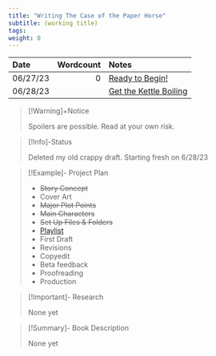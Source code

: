 ```yaml
---
title: "Writing The Case of the Paper Horse"
subtitle: (working title)
tags:
weight: 0
---
```



| Date     | Wordcount | Notes                                            |
|:-------- | ---------:|:------------------------------------------------ |
| 06/27/23 |         0 | [Ready to Begin!](/notes/paper-horse-6-27-23.md) |
| 06/28/23 |           | [Get the Kettle Boiling](notes/paper-horse-6-28-23.md)                                        |



>[!Warning]+Notice
>
> Spoilers are possible. Read at your own risk.

> [!Info]-Status
>
 > Deleted my old crappy draft. Starting fresh on 6/28/23

>[!Example]- Project Plan
> 
> * ~~Story Concept~~
> * Cover Art
> * ~~Major Plot Points~~
> * ~~Main Characters~~
> * ~~Set Up Files & Folders~~
> * [Playlist](/notes/cruise-cozies-playlist.md)
> * First Draft
> * Revisions
> * Copyedit
> * Beta feedback
> * Proofreading
> * Production
>   

>[!Important]- Research
>
> None yet

>[!Summary]- Book Description
> 
> None yet


